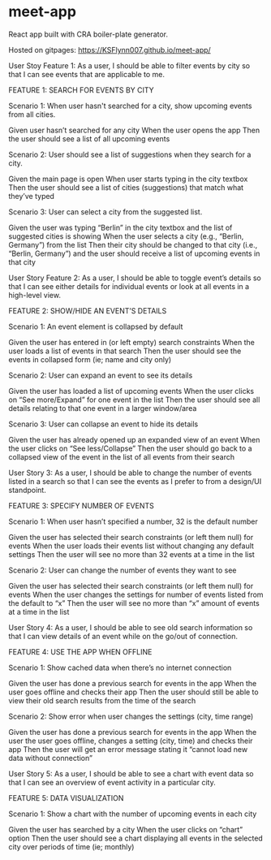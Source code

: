 # meet-app

React app built with CRA boiler-plate generator.

Hosted on gitpages: https://KSFlynn007.github.io/meet-app/

User Stoy Feature 1: As a user, I should be able to filter events by city so that I can see events that are applicable to me.

FEATURE 1: SEARCH FOR EVENTS BY CITY

Scenario 1: When user hasn't searched for a city, show upcoming events from all cities.

Given user hasn’t searched for any city
When the user opens the app
Then the user should see a list of all upcoming events

Scenario 2: User should see a list of suggestions when they search for a city.

Given the main page is open
When user starts typing in the city textbox
Then the user should see a list of cities (suggestions) that match what they’ve typed

Scenario 3: User can select a city from the suggested list.

Given the user was typing “Berlin” in the city textbox and the list of suggested cities is showing
When the user selects a city (e.g., “Berlin, Germany”) from the list
Then their city should be changed to that city (i.e., “Berlin, Germany”) and the user should receive a list of upcoming events in that city

User Story Feature 2:
As a user, I should be able to toggle event’s details so that I can see either details for individual events or look at all events in a high-level view.

FEATURE 2: SHOW/HIDE AN EVENT’S DETAILS

Scenario 1: An event element is collapsed by default

Given the user has entered in (or left empty) search constraints
When the user loads a list of events in that search
Then the user should see the events in collapsed form (ie; name and city only)

Scenario 2: User can expand an event to see its details

Given the user has loaded a list of upcoming events
When the user clicks on “See more/Expand” for one event in the list
Then the user should see all details relating to that one event in a larger window/area

Scenario 3: User can collapse an event to hide its details

Given the user has already opened up an expanded view of an event
When the user clicks on “See less/Collapse”
Then the user should go back to a collapsed view of the event in the list of all events from their search

User Story 3:
As a user, I should be able to change the number of events listed in a search so that I can see the events as I prefer to from a design/UI standpoint.

FEATURE 3: SPECIFY NUMBER OF EVENTS

Scenario 1: When user hasn’t specified a number, 32 is the default number

Given the user has selected their search constraints (or left them null) for events
When the user loads their events list without changing any default settings
Then the user will see no more than 32 events at a time in the list

Scenario 2: User can change the number of events they want to see

Given the user has selected their search constraints (or left them null) for events
When the user changes the settings for number of events listed from the default to “x”
Then the user will see no more than “x” amount of events at a time in the list

User Story 4:
As a user, I should be able to see old search information so that I can view details of an event while on the go/out of connection.

FEATURE 4: USE THE APP WHEN OFFLINE

Scenario 1: Show cached data when there’s no internet connection

Given the user has done a previous search for events in the app
When the user goes offline and checks their app
Then the user should still be able to view their old search results from the time of the search

Scenario 2: Show error when user changes the settings (city, time range)

Given the user has done a previous search for events in the app
When the user the user goes offline, changes a setting (city, time) and checks their app
Then the user will get an error message stating it “cannot load new data without connection”

User Story 5:
As a user, I should be able to see a chart with event data so that I can see an overview of event activity in a particular city.

FEATURE 5: DATA VISUALIZATION

Scenario 1: Show a chart with the number of upcoming events in each city

Given the user has searched by a city
When the user clicks on “chart” option
Then the user should see a chart displaying all events in the selected city over periods of time (ie; monthly)
